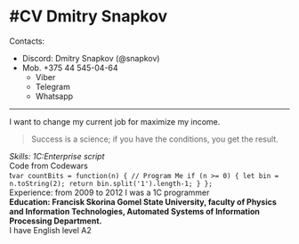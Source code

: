 #CV
Dmitry Snapkov
===
Contacts:  
* Discord: Dmitry Snapkov (@snapkov)  
* Mob. +375 44 545-04-64  
    + Viber  
    + Telegram  
    + Whatsapp  
***
I want to change my current job for maximize my income.  
> Success is a science; if you have the conditions, you get the result.  

*Skills: 1C:Enterprise script*  
Code from Codewars  
t`var countBits = function(n) {
  // Program Me
  if (n >= 0) {
    let bin = n.toString(2);
    return bin.split('1').length-1;
  }
};`  
Experience: from 2009 to 2012 I was a 1C programmer  
__Education: Francisk Skorina Gomel State University, faculty of Physics and Information Technologies, Automated Systems of Information Processing Department.__  
I have English level A2
